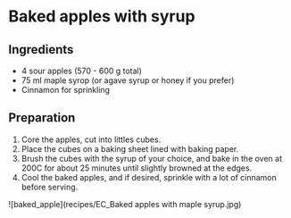 # Baked apples with syrup

## Ingredients 
- 4 sour apples (570 - 600 g total)
- 75 ml maple syrop (or agave syrup or honey if you prefer)
- Cinnamon for sprinkling

## Preparation
1. Core the apples, cut into littles cubes.
2. Place the cubes on a baking sheet lined with baking paper.
3. Brush the cubes with the syrup of your choice, and bake in the oven at 200C for about 25 minutes until slightly browned at the edges.
4. Cool the baked apples, and if desired, sprinkle with a lot of cinnamon before serving.

![baked_apple](recipes/EC_Baked apples with maple syrup.jpg)
